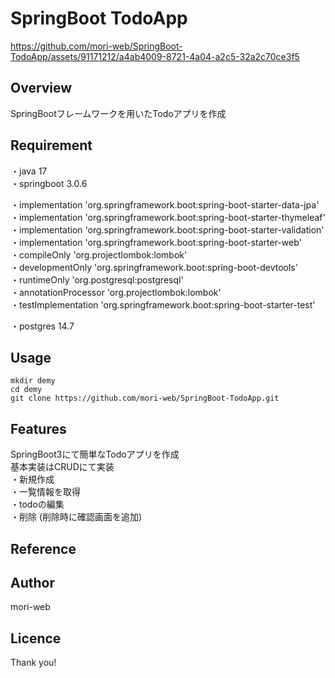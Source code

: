 # SpringBoot TodoApp
<!-- リポジトリネームを書く -->



https://github.com/mori-web/SpringBoot-TodoApp/assets/91171212/a4ab4009-8721-4a04-a2c5-32a2c70ce3f5



## Overview
<!-- 概要 を書く-->
<!-- 簡単に1〜2行 -->
SpringBootフレームワークを用いたTodoアプリを作成

## Requirement
<!-- 要件を書く -->
<!-- 環境に必要な言語・ツール・ライブラリやバージョンを記載する -->
・java 17  
・springboot 3.0.6

・implementation 'org.springframework.boot:spring-boot-starter-data-jpa'  
・implementation 'org.springframework.boot:spring-boot-starter-thymeleaf'  
・implementation 'org.springframework.boot:spring-boot-starter-validation'  
・implementation 'org.springframework.boot:spring-boot-starter-web'  
・compileOnly 'org.projectlombok:lombok'  
・developmentOnly 'org.springframework.boot:spring-boot-devtools'  
・runtimeOnly 'org.postgresql:postgresql'  
・annotationProcessor 'org.projectlombok:lombok'  
・testImplementation 'org.springframework.boot:spring-boot-starter-test'  

・postgres 14.7

## Usage
<!-- 使用方法を書く -->
<!-- 簡単な使い方・インストール方法など -->
```
mkdir demy
cd demy
git clone https://github.com/mori-web/SpringBoot-TodoApp.git
```



## Features
<!-- 特徴を書く -->
<!-- 詳しい仕様について基本的に箇条書きで書く -->
SpringBoot3にて簡単なTodoアプリを作成  
基本実装はCRUDにて実装  
・新規作成  
・一覧情報を取得  
・todoの編集  
・削除 (削除時に確認画面を追加)  


## Reference
<!-- リファレンス -->
<!-- 参考URLを書く -->

## Author
<!-- 著者名（自分の情報を書く） -->
<!-- Twitterアカウント -->
<!-- [twitter](https://twitter.com/kumaron_web) -->
mori-web

## Licence
<!-- 例：[MIT](https://......) -->

Thank you!
